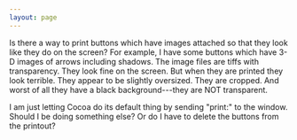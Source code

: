 ```yaml
---
layout: page
---
```


Is there a way to print buttons which have images attached so that they look like they do on the screen? For example, I have some buttons which have 3-D images of arrows including shadows. The image files are tiffs with transparency. They look fine on the screen. But when they are printed they look terrible. They appear to be slightly oversized. They are cropped. And worst of all they have a black background---they are NOT transparent.

I am just letting Cocoa do its default thing by sending "print:" to the window. Should I be doing something else? Or do I have to delete the buttons from the printout?
